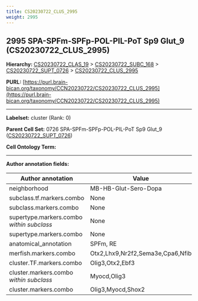 ```yaml
---
title: CS20230722_CLUS_2995
weight: 2995
---
```

## 2995 SPA-SPFm-SPFp-POL-PIL-PoT Sp9 Glut_9 (CS20230722_CLUS_2995)
<b>Hierarchy: </b>
[CS20230722_CLAS_19](../CS20230722_CLAS_19) >
[CS20230722_SUBC_168](../CS20230722_SUBC_168) >
[CS20230722_SUPT_0726](../CS20230722_SUPT_0726) >
[CS20230722_CLUS_2995](../CS20230722_CLUS_2995)

**PURL:** [https://purl.brain-bican.org/taxonomy/CCN20230722/CS20230722_CLUS_2995](https://purl.brain-bican.org/taxonomy/CCN20230722/CS20230722_CLUS_2995)

---


**Labelset:** cluster (Rank: 0)

**Parent Cell Set:** 0726 SPA-SPFm-SPFp-POL-PIL-PoT Sp9 Glut_9 ([CS20230722_SUPT_0726](../CS20230722_SUPT_0726))



**Cell Ontology Term:** 

[MARKER GENES.]: #


---

[TRANSFERRED ANNOTATIONS.]: #


[AUTHOR ANNOTATION FIELDS.]: #


**Author annotation fields:**

| Author annotation | Value |
|-------------------|-------|
|neighborhood|MB-HB-Glut-Sero-Dopa|
|subclass.tf.markers.combo|None|
|subclass.markers.combo|None|
|supertype.markers.combo _within subclass_|None|
|supertype.markers.combo|None|
|anatomical_annotation|SPFm, RE|
|merfish.markers.combo|Otx2,Lhx9,Nr2f2,Sema3e,Cpa6,Nfib|
|cluster.TF.markers.combo|Olig3,Otx2,Ebf3|
|cluster.markers.combo _within subclass_|Myocd,Olig3|
|cluster.markers.combo|Olig3,Myocd,Shox2|
